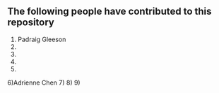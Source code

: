 ## The following people have contributed to this repository

1) Padraig Gleeson
2) 
3)
4) 
5)
6)Adrienne Chen
7)
8)
9) 
